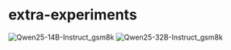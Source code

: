 # extra-experiments

![Qwen25-14B-Instruct_gsm8k](https://github.com/user-attachments/assets/7614cfbd-5ca7-4f50-9b71-411c492daa9d)
![Qwen25-32B-Instruct_gsm8k](https://github.com/user-attachments/assets/a880d636-6be4-48b7-9556-c9ec3156a628)

